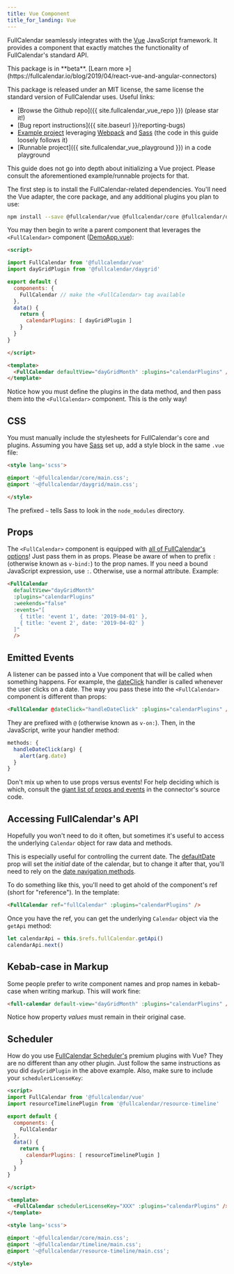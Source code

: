 ```yaml
---
title: Vue Component
title_for_landing: Vue
---
```


FullCalendar seamlessly integrates with the [Vue] JavaScript framework. It provides a component that exactly matches the functionality of FullCalendar's standard API.

<div class='spec' markdown='1' style='font-family:inherit'>
This package is in **beta**. [Learn more &raquo;](https://fullcalendar.io/blog/2019/04/react-vue-and-angular-connectors)
</div>

This package is released under an MIT license, the same license the standard version of FullCalendar uses. Useful links:

- [Browse the Github repo]({{ site.fullcalendar_vue_repo }}) (please star it!)
- [Bug report instructions]({{ site.baseurl }}/reporting-bugs)
- [Example project][example project] leveraging [Webpack] and [Sass] (the code in this guide loosely follows it)
- [Runnable project]({{ site.fullcalendar_vue_playground }}) in a code playground

This guide does not go into depth about initializing a Vue project. Please consult the aforementioned example/runnable projects for that.

The first step is to install the FullCalendar-related dependencies. You'll need the Vue adapter, the core package, and any additional plugins you plan to use:

```bash
npm install --save @fullcalendar/vue @fullcalendar/core @fullcalendar/daygrid
```

You may then begin to write a parent component that leverages the `<FullCalendar>` component ([DemoApp.vue]):

```html
<script>

import FullCalendar from '@fullcalendar/vue'
import dayGridPlugin from '@fullcalendar/daygrid'

export default {
  components: {
    FullCalendar // make the <FullCalendar> tag available
  },
  data() {
    return {
      calendarPlugins: [ dayGridPlugin ]
    }
  }
}

</script>

<template>
  <FullCalendar defaultView="dayGridMonth" :plugins="calendarPlugins" />
</template>
```

Notice how you must define the plugins in the data method, and then pass them into the `<FullCalendar>` component. This is the only way!


## CSS

You must manually include the stylesheets for FullCalendar's core and plugins. Assuming you have [Sass] set up, add a style block in the same `.vue` file:

```html
<style lang='scss'>

@import '~@fullcalendar/core/main.css';
@import '~@fullcalendar/daygrid/main.css';

</style>
```

The prefixed `~` tells Sass to look in the `node_modules` directory.


## Props

The `<FullCalendar>` component is equipped with [all of FullCalendar's options][docs toc]! Just pass them in as props. Please be aware of when to prefix `:` (otherwise known as `v-bind:`) to the prop names. If you need a bound JavaScript expression, use `:`. Otherwise, use a normal attribute. Example:

```html
<FullCalendar
  defaultView="dayGridMonth"
  :plugins="calendarPlugins"
  :weekends="false"
  :events="[
    { title: 'event 1', date: '2019-04-01' },
    { title: 'event 2', date: '2019-04-02' }
  ]"
  />
```


## Emitted Events

A listener can be passed into a Vue component that will be called when something happens. For example, the [dateClick](dateClick) handler is called whenever the user clicks on a date. The way you pass these into the `<FullCalendar>` component is different than props:

```html
<FullCalendar @dateClick="handleDateClick" :plugins="calendarPlugins" />
```

They are prefixed with `@` (otherwise known as `v-on:`). Then, in the JavaScript, write your handler method:

```js
methods: {
  handleDateClick(arg) {
    alert(arg.date)
  }
}
```

Don't mix up when to use props versus events! For help deciding which is which, consult the [giant list of props and events][component options] in the connector's source code.


## Accessing FullCalendar's API

Hopefully you won't need to do it often, but sometimes it's useful to access the underlying `Calendar` object for raw data and methods.

This is especially useful for controlling the current date. The [defaultDate](defaultDate) prop will set the *initial* date of the calendar, but to change it after that, you'll need to rely on the [date navigation methods](date-navigation).

To do something like this, you'll need to get ahold of the component's ref (short for "reference"). In the template:

```html
<FullCalendar ref="fullCalendar" :plugins="calendarPlugins" />
```

Once you have the ref, you can get the underlying `Calendar` object via the `getApi` method:

```js
let calendarApi = this.$refs.fullCalendar.getApi()
calendarApi.next()
```


## Kebab-case in Markup

Some people prefer to write component names and prop names in kebab-case when writing markup. This will work fine:

```html
<full-calendar default-view="dayGridMonth" :plugins="calendarPlugins" />
```

Notice how property *values* must remain in their original case.


## Scheduler

How do you use [FullCalendar Scheduler's](scheduler) premium plugins with Vue? They are no different than any other plugin. Just follow the same instructions as you did `dayGridPlugin` in the above example. Also, make sure to include your `schedulerLicenseKey`:

```html
<script>
import FullCalendar from '@fullcalendar/vue'
import resourceTimelinePlugin from '@fullcalendar/resource-timeline'

export default {
  components: {
    FullCalendar
  },
  data() {
    return {
      calendarPlugins: [ resourceTimelinePlugin ]
    }
  }
}

</script>

<template>
  <FullCalendar schedulerLicenseKey="XXX" :plugins="calendarPlugins" />
</template>

<style lang='scss'>

@import '~@fullcalendar/core/main.css';
@import '~@fullcalendar/timeline/main.css';
@import '~@fullcalendar/resource-timeline/main.css';

</style>
```


[Vue]: https://vuejs.org/
[Webpack]: https://webpack.js.org/
[Sass]: https://sass-lang.com/
[example project]: https://github.com/fullcalendar/fullcalendar-example-projects/tree/master/vue
[DemoApp.vue]: https://github.com/fullcalendar/fullcalendar-example-projects/blob/master/vue/src/DemoApp.vue
[docs toc]: https://fullcalendar.io/docs#toc
[component options]: https://github.com/fullcalendar/fullcalendar-vue/blob/master/src/fullcalendar-options.js
